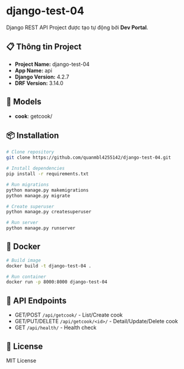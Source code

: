 # django-test-04

Django REST API Project được tạo tự động bởi **Dev Portal**.

## 📋 Thông tin Project

- **Project Name:** django-test-04
- **App Name:** api
- **Django Version:** 4.2.7
- **DRF Version:** 3.14.0

## 🚀 Models

- **cook**: getcook/

## 📦 Installation

```bash
# Clone repository
git clone https://github.com/quanmbl4255142/django-test-04.git

# Install dependencies
pip install -r requirements.txt

# Run migrations
python manage.py makemigrations
python manage.py migrate

# Create superuser
python manage.py createsuperuser

# Run server
python manage.py runserver
```

## 🐳 Docker

```bash
# Build image
docker build -t django-test-04 .

# Run container
docker run -p 8000:8000 django-test-04
```

## 🔗 API Endpoints

- GET/POST `/api/getcook/` - List/Create cook
- GET/PUT/DELETE `/api/getcook/<id>/` - Detail/Update/Delete cook
- GET `/api/health/` - Health check

## 📝 License

MIT License

